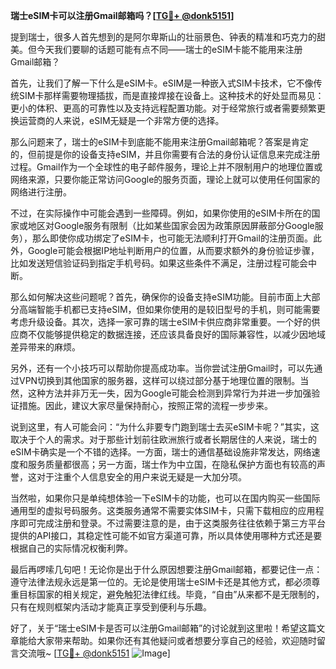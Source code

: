 **瑞士eSIM卡可以注册Gmail邮箱吗？[[TG💪+ @donk5151](https://t.me/s/donk5151)]**

提到瑞士，很多人首先想到的是阿尔卑斯山的壮丽景色、钟表的精准和巧克力的甜美。但今天我们要聊的话题可能有点不同——瑞士的eSIM卡能不能用来注册Gmail邮箱？

首先，让我们了解一下什么是eSIM卡。eSIM是一种嵌入式SIM卡技术，它不像传统SIM卡那样需要物理插拔，而是直接焊接在设备上。这种技术的好处显而易见：更小的体积、更高的可靠性以及支持远程配置功能。对于经常旅行或者需要频繁更换运营商的人来说，eSIM无疑是一个非常方便的选择。

那么问题来了，瑞士的eSIM卡到底能不能用来注册Gmail邮箱呢？答案是肯定的，但前提是你的设备支持eSIM，并且你需要有合法的身份认证信息来完成注册过程。Gmail作为一个全球性的电子邮件服务，理论上并不限制用户的地理位置或网络来源，只要你能正常访问Google的服务页面，理论上就可以使用任何国家的网络进行注册。

不过，在实际操作中可能会遇到一些障碍。例如，如果你使用的eSIM卡所在的国家或地区对Google服务有限制（比如某些国家会因为政策原因屏蔽部分Google服务），那么即使你成功绑定了eSIM卡，也可能无法顺利打开Gmail的注册页面。此外，Google可能会根据IP地址判断用户的位置，从而要求额外的身份验证步骤，比如发送短信验证码到指定手机号码。如果这些条件不满足，注册过程可能会中断。

那么如何解决这些问题呢？首先，确保你的设备支持eSIM功能。目前市面上大部分高端智能手机都已支持eSIM，但如果你使用的是较旧型号的手机，则可能需要考虑升级设备。其次，选择一家可靠的瑞士eSIM卡供应商非常重要。一个好的供应商不仅能够提供稳定的数据连接，还应该具备良好的国际兼容性，以减少因地域差异带来的麻烦。

另外，还有一个小技巧可以帮助你提高成功率。当你尝试注册Gmail时，可以先通过VPN切换到其他国家的服务器，这样可以绕过部分基于地理位置的限制。当然，这种方法并非万无一失，因为Google可能会检测到异常行为并进一步加强验证措施。因此，建议大家尽量保持耐心，按照正常的流程一步步来。

说到这里，有人可能会问：“为什么非要专门跑到瑞士去买eSIM卡呢？”其实，这取决于个人的需求。对于那些计划前往欧洲旅行或者长期居住的人来说，瑞士的eSIM卡确实是一个不错的选择。一方面，瑞士的通信基础设施非常发达，网络速度和服务质量都很高；另一方面，瑞士作为中立国，在隐私保护方面也有较高的声誉，这对于注重个人信息安全的用户来说无疑是一大加分项。

当然啦，如果你只是单纯想体验一下eSIM卡的功能，也可以在国内购买一些国际通用型的虚拟号码服务。这类服务通常不需要实体SIM卡，只需下载相应的应用程序即可完成注册和登录。不过需要注意的是，由于这类服务往往依赖于第三方平台提供的API接口，其稳定性可能不如官方渠道可靠，所以具体使用哪种方式还是要根据自己的实际情况权衡利弊。

最后再啰嗦几句吧！无论你是出于什么原因想要注册Gmail邮箱，都要记住一点：遵守法律法规永远是第一位的。无论是使用瑞士eSIM卡还是其他方式，都必须尊重目标国家的相关规定，避免触犯法律红线。毕竟，“自由”从来都不是无限制的，只有在规则框架内活动才能真正享受到便利与乐趣。

好了，关于“瑞士eSIM卡是否可以注册Gmail邮箱”的讨论就到这里啦！希望这篇文章能给大家带来帮助。如果你还有其他疑问或者想要分享自己的经验，欢迎随时留言交流哦~ [[TG💪+ @donk5151](https://t.me/s/donk5151) ![Image](https://i.postimg.cc/rwNCRYN7/Snipaste-2025-04-30-17-27-05.png)]